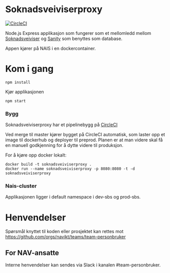 # Soknadsveiviserproxy
[![CircleCI](https://circleci.com/gh/navikt/soknadsveiviserproxy.svg?style=svg)](https://circleci.com/gh/navikt/soknadsveiviserproxy)

Node.js Express applikasjon som fungerer som et mellomledd mellom [Soknadsveiviser](https://github.com/navikt/soknadsveiviser) og [Sanity](https://www.sanity.io/) som benyttes som database.

Appen kjører på NAIS i en dockercontainer.

# Kom i gang

```
npm install
```

Kjør applikasjonen

```
npm start
```

### Bygg

Soknadsveiviserproxy har et pipelinebygg på [CircleCI](https://circleci.com/gh/navikt/soknadsveiviserproxy)

Ved merge til master kjører bygget på CircleCI automatisk, 
som laster opp et image til dockerhub og deployer til preprod. Planen er at man videre skal få en
manuell godkjenning for å dytte videre til produksjon.

For å kjøre opp docker lokalt:
```
docker build -t soknadsveiviserproxy .
docker run --name soknadsveiviserproxy -p 8080:8080 -t -d soknadsveiviserproxy
```

### Nais-cluster
Applikasjonen ligger i default namespace i dev-sbs og prod-sbs.

# Henvendelser

Spørsmål knyttet til koden eller prosjektet kan rettes mot https://github.com/orgs/navikt/teams/team-personbruker

## For NAV-ansatte

Interne henvendelser kan sendes via Slack i kanalen #team-personbruker.
